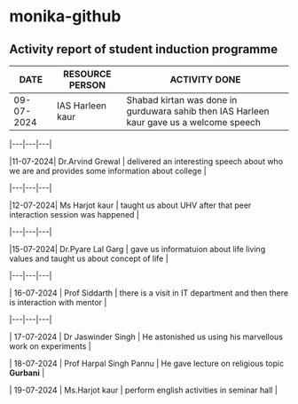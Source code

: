 # monika-github
## Activity report of student induction programme 
| DATE | RESOURCE PERSON | ACTIVITY DONE |
|---|---|---|
| 09-07-2024 | IAS Harleen kaur |Shabad kirtan was done in gurduwara sahib then IAS Harleen kaur gave us a welcome speech |

|---|---|---|

|11-07-2024| Dr.Arvind Grewal | delivered an interesting speech about who we are and provides some information about college |

|---|---|---|

|12-07-2024| Ms Harjot kaur | taught us about UHV after that peer interaction session was happened |

|---|---|---|

|15-07-2024| Dr.Pyare Lal Garg | gave us informatuion about life living values and taught us about concept of life |

|---|---|---|

| 16-07-2024 | Prof Siddarth | there is a visit in IT department and then there is interaction with mentor |

|---|---|---|

| 17-07-2024 | Dr Jaswinder Singh | He astonished us using his marvellous work on experiments |


| 18-07-2024 | Prof Harpal Singh Pannu | He gave lecture on religious topic **Gurbani** |


| 19-07-2024 | Ms.Harjot kaur | perform english activities in seminar hall  |

